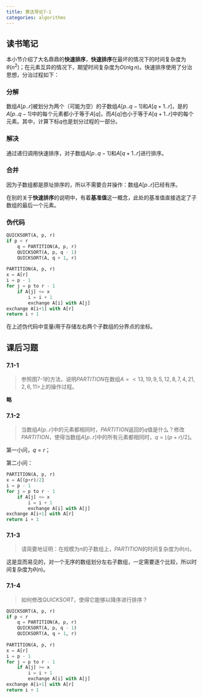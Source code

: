 ```yaml
---
title: 算法导论7-1
categories: algorithms
---
```


## 读书笔记

本小节介绍了大名鼎鼎的**快速排序**，**快速排序**在最坏的情况下的时间复杂度为$\theta(n^2)$；在元素互异的情况下，期望时间复杂度为$O(n\lg{n})$。快速排序使用了分治思想，分治过程如下：

### 分解

数组$A[p..r]$被划分为两个（可能为空）的子数组$A[p..q-1]$和$A[q+1..r]$，是的$A[p..q-1]$中的每个元素都小于等于$A[q]$，而$A[q]$也小于等于$A[q+1..r]$中的每个元素。其中，计算下标$q$也是划分过程的一部分。

### 解决

通过递归调用快速排序，对子数组$A[p..q-1]$和$A[q+1..r]$进行排序。

### 合并

因为子数组都是原址排序的，所以不需要合并操作：数组$A[p..r]$已经有序。



在别的关于**快速排序**的说明中，有着**基准值**这一概念，此处的基准值直接选定了子数组的最后一个元素。

### 伪代码

```python
QUICKSORT(A, p, r)
if p < r 
	q = PARTITION(A, p, r)
	QUICKSORT(A, p, q - 1)
	QUICKSORT(A, q + 1, r)
	
PARTITION(A, p, r)
x = A[r]
i = p - 1
for j = p to r - 1
	if A[j] <= x 
		i = i + 1
		exchange A[i] with A[j]
exchange A[i+1] with A[r]
return i + 1
```

在上述伪代码中变量$i$用于存储左右两个子数组的分界点的坐标。

## 课后习题

### 7.1-1

> 参照图7-1的方法，说明$PARTITION$在数组$A=<13, 19, 9, 5,12,8,7,4,21,2,6,11>$上的操作过程。

**略**

### 7.1-2

> 当数组$A[p..r]$中的元素都相同时，$PARTITION$返回的$q$值是什么？修改$PARTITION$，使得当数组$A[p..r]$中的所有元素都相同时，$q=\lfloor (p+r)/2 \rfloor$。

第一小问，$q=r$；

第二小问：

```python
PARTITION(A, p, r)
x = A[(p+r)/2]
i = p - 1
for j = p to r - 1
	if A[j] <= x 
		i = i + 1
		exchange A[i] with A[j]
exchange A[i+1] with A[r]
return i + 1
```

### 7.1-3

> 请简要地证明：在规模为$n$的子数组上，$PARTITION$的时间复杂度为$\theta(n)$。

这是显而易见的，对一个无序的数组划分左右子数组，一定需要逐个比较，所以时间复杂度为$\theta(n)$。

### 7.1-4

> 如何修改$QUICKSORT$，使得它能够以降序进行排序？

```python
QUICKSORT(A, p, r)
if p < r 
	q = PARTITION(A, p, r)
	QUICKSORT(A, p, q - 1)
	QUICKSORT(A, q + 1, r)
	
PARTITION(A, p, r)
x = A[r]
i = p - 1
for j = p to r - 1
	if A[j] >= x 
		i = i + 1
		exchange A[i] with A[j]
exchange A[i+1] with A[r]
return i + 1
```

